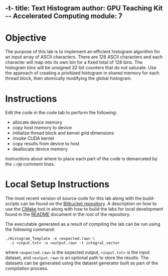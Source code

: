 -t-
title: Text Histogram
author: GPU Teaching Kit -- Accelerated Computing
module: 7
---

# Objective
The purpose of this lab is to implement an efficient histogram algorithm for an input array of ASCII characters. There are 128 ASCII characters and each character will map into its own bin for a fixed total of 128 bins. The histogram bins will be unsigned 32-bit counters that do not saturate. Use the approach of creating a privitized histogram in shared memory for each thread block, then atomically modifying the global histogram.

# Instructions
Edit the code in the code tab to perform the following:
- allocate device memory
- copy host memory to device
- initialize thread block and kernel grid dimensions
- invoke CUDA kernel
- copy results from device to host
- deallocate device memory

Instructions about where to place each part of the code is demarcated by the `//@@` comment lines.

# Local Setup Instructions
The most recent version of source code for this lab along with the build-scripts can be found on the [Bitbucket repository](LINKTOLAB). A description on how to use the [CMake](https://cmake.org/) tool in along with how to build the labs for local development found in the [README](LINKTOREADME) document in the root of the repository.

The executable generated as a result of compiling the lab can be run using the following command:

```
./Histogram_Template -e <expected.raw> \
  -i <input.txt> -o <output.raw> -t integral_vector
```

where `<expected.raw>` is the expected output, `<input.txt>` is the input dataset, and `<output.raw>` is an optional path to store the results. The datasets can be generated using the dataset generator built as part of the compilation process.
